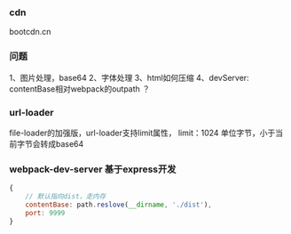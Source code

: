 ### cdn
bootcdn.cn

### 问题
1、图片处理，base64 
2、字体处理
3、html如何压缩
4、devServer: contentBase相对webpack的outpath ？

### url-loader
file-loader的加强版，url-loader支持limit属性，
limit：1024 单位字节，小于当前字节会转成base64

### webpack-dev-server 基于express开发
```js
{
    // 默认指向dist，走内存
    contentBase: path.reslove(__dirname, './dist'),
    port: 9999
}
```
